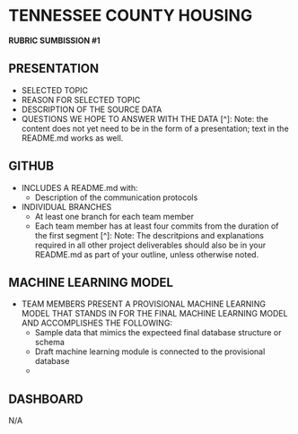 # TENNESSEE COUNTY HOUSING
**RUBRIC SUMBISSION #1**

## **PRESENTATION**
- SELECTED TOPIC
- REASON FOR SELECTED TOPIC
- DESCRIPTION OF THE SOURCE DATA
- QUESTIONS WE HOPE TO ANSWER WITH THE DATA
[^]: Note: the content does not yet need to be in the form of a presentation; text in the README.md works as well.

## **GITHUB**
- INCLUDES A README.md with:
  - Description of the communication protocols
- INDIVIDUAL BRANCHES
  - At least one branch for each team member
  - Each team member has at least four commits from the duration of the first segment
[^]: Note: The descritpions and explanations required in all other project deliverables should also be in your README.md as part of your outline, unless otherwise noted.

## **MACHINE LEARNING MODEL**
- TEAM MEMBERS PRESENT A PROVISIONAL MACHINE LEARNING MODEL THAT STANDS IN FOR THE FINAL MACHINE LEARNING MODEL AND ACCOMPLISHES THE FOLLOWING:
  - Sample data that mimics the expecteed final database structure or schema
  - Draft machine learning module is connected to the provisional database
  - 
## **DASHBOARD**
N/A
